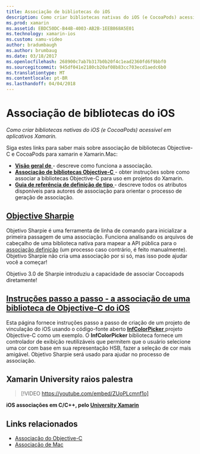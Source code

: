 ```yaml
---
title: Associação de bibliotecas do iOS
description: Como criar bibliotecas nativas do iOS (e CocoaPods) acessível em aplicativos Xamarin.
ms.prod: xamarin
ms.assetid: EBDC50DC-B44B-4003-AB2B-1EEB868A5E01
ms.technology: xamarin-ios
ms.custom: xamu-video
author: bradumbaugh
ms.author: brumbaug
ms.date: 03/18/2017
ms.openlocfilehash: 268900c7ab7b317b0b20f4c1ead2360fd6f9bbf0
ms.sourcegitcommit: 945df041e2180cb20af08b83cc703ecd1aedc6b0
ms.translationtype: MT
ms.contentlocale: pt-BR
ms.lasthandoff: 04/04/2018
---
```

# <a name="binding-ios-libraries"></a>Associação de bibliotecas do iOS

_Como criar bibliotecas nativas do iOS (e CocoaPods) acessível em aplicativos Xamarin._

Siga estes links para saber mais sobre associação de bibliotecas Objective-C e CocoaPods para xamarin e Xamarin.Mac:

- [**Visão geral de** ](~/cross-platform/macios/binding/overview.md) -
  descreve como funciona a associação.
- [**Associação de bibliotecas Objective-C** ](~/cross-platform/macios/binding/objective-c-libraries.md) -
  obter instruções sobre como associar a bibliotecas Objective-C para uso em projetos do Xamarin.
- [**Guia de referência de definição de tipo** ](~/cross-platform/macios/binding/binding-types-reference.md) -
  descreve todos os atributos disponíveis para autores de associação para orientar o processo de geração de associação.

## <a name="objective-sharpiecross-platformmaciosbindingobjective-sharpieindexmd"></a>[Objective Sharpie](~/cross-platform/macios/binding/objective-sharpie/index.md)

Objetivo Sharpie é uma ferramenta de linha de comando para inicializar a primeira passagem de uma associação.
Funciona analisando os arquivos de cabeçalho de uma biblioteca nativa para mapear a API pública para o [associação definição](~/cross-platform/macios/binding/objective-c-libraries.md) (um processo caso contrário, é feito manualmente). Objetivo Sharpie não cria uma associação por si só, mas isso pode ajudar você a começar!

Objetivo 3.0 de Sharpie introduziu a capacidade de associar Cocoapods diretamente!

## <a name="walkthrough---binding-an-ios-objective-c-librarywalkthroughmd"></a>[Instruções passo a passo - a associação de uma biblioteca de Objective-C do iOS](walkthrough.md)

Esta página fornece instruções passo a passo de criação de um projeto de vinculação do iOS usando o código-fonte aberto [ **InfColorPicker** ](https://github.com/InfinitApps/InfColorPicker) projeto Objective-C como um exemplo. O **InfColorPicker** biblioteca fornece um controlador de exibição reutilizáveis que permitem que o usuário selecione uma cor com base em sua representação HSB, fazer a seleção de cor mais amigável.
Objetivo Sharpie será usado para ajudar no processo de associação.

## <a name="xamarin-university-lightning-lecture"></a>Xamarin University raios palestra

> [!VIDEO https://youtube.com/embed/ZUoPLcmnf1o]

**iOS associações em C/C++, pelo [University Xamarin](https://university.xamarin.com/)**

## <a name="related-links"></a>Links relacionados

- [Associação do Objective-C](~/cross-platform/macios/binding/index.md)
- [Associação de Mac](~/mac/platform/binding.md)
